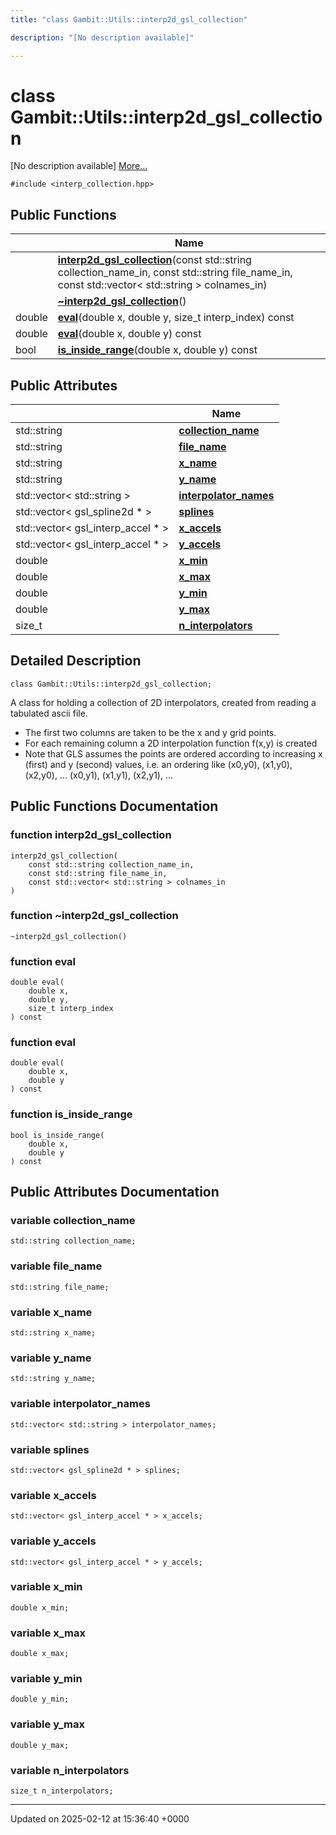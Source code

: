 ```yaml
---
title: "class Gambit::Utils::interp2d_gsl_collection"

description: "[No description available]"

---
```


# class Gambit::Utils::interp2d_gsl_collection



[No description available] [More...](#detailed-description)


`#include <interp_collection.hpp>`

## Public Functions

|                | Name           |
| -------------- | -------------- |
| | **[interp2d_gsl_collection](/documentation/code/classes/classgambit_1_1utils_1_1interp2d__gsl__collection/#function-interp2d-gsl-collection)**(const std::string collection_name_in, const std::string file_name_in, const std::vector< std::string > colnames_in) |
| | **[~interp2d_gsl_collection](/documentation/code/classes/classgambit_1_1utils_1_1interp2d__gsl__collection/#function-interp2d-gsl-collection)**() |
| double | **[eval](/documentation/code/classes/classgambit_1_1utils_1_1interp2d__gsl__collection/#function-eval)**(double x, double y, size_t interp_index) const |
| double | **[eval](/documentation/code/classes/classgambit_1_1utils_1_1interp2d__gsl__collection/#function-eval)**(double x, double y) const |
| bool | **[is_inside_range](/documentation/code/classes/classgambit_1_1utils_1_1interp2d__gsl__collection/#function-is-inside-range)**(double x, double y) const |

## Public Attributes

|                | Name           |
| -------------- | -------------- |
| std::string | **[collection_name](/documentation/code/classes/classgambit_1_1utils_1_1interp2d__gsl__collection/#variable-collection-name)**  |
| std::string | **[file_name](/documentation/code/classes/classgambit_1_1utils_1_1interp2d__gsl__collection/#variable-file-name)**  |
| std::string | **[x_name](/documentation/code/classes/classgambit_1_1utils_1_1interp2d__gsl__collection/#variable-x-name)**  |
| std::string | **[y_name](/documentation/code/classes/classgambit_1_1utils_1_1interp2d__gsl__collection/#variable-y-name)**  |
| std::vector< std::string > | **[interpolator_names](/documentation/code/classes/classgambit_1_1utils_1_1interp2d__gsl__collection/#variable-interpolator-names)**  |
| std::vector< gsl_spline2d * > | **[splines](/documentation/code/classes/classgambit_1_1utils_1_1interp2d__gsl__collection/#variable-splines)**  |
| std::vector< gsl_interp_accel * > | **[x_accels](/documentation/code/classes/classgambit_1_1utils_1_1interp2d__gsl__collection/#variable-x-accels)**  |
| std::vector< gsl_interp_accel * > | **[y_accels](/documentation/code/classes/classgambit_1_1utils_1_1interp2d__gsl__collection/#variable-y-accels)**  |
| double | **[x_min](/documentation/code/classes/classgambit_1_1utils_1_1interp2d__gsl__collection/#variable-x-min)**  |
| double | **[x_max](/documentation/code/classes/classgambit_1_1utils_1_1interp2d__gsl__collection/#variable-x-max)**  |
| double | **[y_min](/documentation/code/classes/classgambit_1_1utils_1_1interp2d__gsl__collection/#variable-y-min)**  |
| double | **[y_max](/documentation/code/classes/classgambit_1_1utils_1_1interp2d__gsl__collection/#variable-y-max)**  |
| size_t | **[n_interpolators](/documentation/code/classes/classgambit_1_1utils_1_1interp2d__gsl__collection/#variable-n-interpolators)**  |

## Detailed Description

```
class Gambit::Utils::interp2d_gsl_collection;
```


A class for holding a collection of 2D interpolators, created from reading a tabulated ascii file.

* The first two columns are taken to be the x and y grid points.
* For each remaining column a 2D interpolation function f(x,y) is created
* Note that GLS assumes the points are ordered according to increasing x (first) and y (second) values, i.e. an ordering like (x0,y0), (x1,y0), (x2,y0), ... (x0,y1), (x1,y1), (x2,y1), ... 

## Public Functions Documentation

### function interp2d_gsl_collection

```
interp2d_gsl_collection(
    const std::string collection_name_in,
    const std::string file_name_in,
    const std::vector< std::string > colnames_in
)
```


### function ~interp2d_gsl_collection

```
~interp2d_gsl_collection()
```


### function eval

```
double eval(
    double x,
    double y,
    size_t interp_index
) const
```


### function eval

```
double eval(
    double x,
    double y
) const
```


### function is_inside_range

```
bool is_inside_range(
    double x,
    double y
) const
```


## Public Attributes Documentation

### variable collection_name

```
std::string collection_name;
```


### variable file_name

```
std::string file_name;
```


### variable x_name

```
std::string x_name;
```


### variable y_name

```
std::string y_name;
```


### variable interpolator_names

```
std::vector< std::string > interpolator_names;
```


### variable splines

```
std::vector< gsl_spline2d * > splines;
```


### variable x_accels

```
std::vector< gsl_interp_accel * > x_accels;
```


### variable y_accels

```
std::vector< gsl_interp_accel * > y_accels;
```


### variable x_min

```
double x_min;
```


### variable x_max

```
double x_max;
```


### variable y_min

```
double y_min;
```


### variable y_max

```
double y_max;
```


### variable n_interpolators

```
size_t n_interpolators;
```


-------------------------------

Updated on 2025-02-12 at 15:36:40 +0000